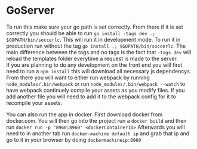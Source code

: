 # GoServer
To run this make sure your go path is set correctly.  From there if it is set correctly you should be able to run `go install -tags dev .; $GOPATH/bin/soccerlc`.  This will run it in development mode. To run it in production run without the tag `go install .; $GOPATH/bin/soccerlc`.  The main difference between the tags and no tags is the fact that `-tags dev` will reload the templates folder everytime a request is made to the server.  
If you are planning to do any development on the front end you will first need to run a `npm install`  this will download all necessary js dependencys.  From there you will want to either run webpack by running `node_modules/.bin/webpack` or run `node_modules/.bin/webpack --watch` to have webpack continuely compile your assets as you modify files.  If you add another file you will need to add it to the webpack config for it to recompile your assets.


You can also run the app in docker.  First download docker from docker.com.  You will then go into the project run a `docker build` and then run `docker run -p "8960:8960" <dockerContainerID>`  Afterwards you will need to in another tab run `docker-machine default ip` and grab that ip and go to it in your browser by doing `dockermachineip:8960`